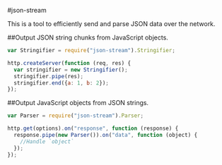 #json-stream

This is a tool to efficiently send and parse JSON data over the network.

##Output JSON string chunks from JavaScript objects.

```javascript
var Stringifier = require("json-stream").Stringifier;

http.createServer(function (req, res) {
  var stringifier = new Stringifier();
  stringifier.pipe(res);
  stringifier.end({a: 1, b: 2});
});
```

##Output JavaScript objects from JSON strings.

```javascript
var Parser = require("json-stream").Parser;

http.get(options).on("response", function (response) {
  response.pipe(new Parser()).on("data", function (object) {
    //Handle `object`
  });
});
```